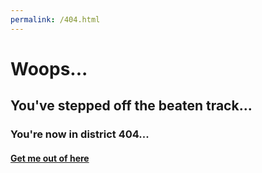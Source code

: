 ```yaml
---
permalink: /404.html
---
```


# Woops...

## You've stepped off the beaten track...

### You're now in district 404...

#### [Get me out of here](/)